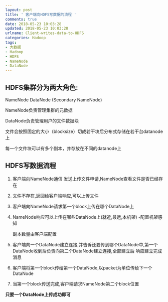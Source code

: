 ```yaml
---
layout: post
title: ' 客户端向HDFS写数据的流程 '
comments: true
date: 2018-05-23 10:03:28
updated: 2018-05-23 10:03:28
urlname: Client-writes-data-to-HDFS
categories: Hadoop
tags:
- 大数据
- Hadoop
- HDFS
- NameNode
- DataNode
---
```

## HDFS集群分为两大角色:

NameNode DataNode (Secondary NameNode)

NameNode负责管理集群的元数据

DataNode负责管理用户的文件数据块

文件会按照固定的大小（blocksize）切成若干块后分布式存储在若干台datanode上

每一个文件块可以有多个副本，并存放在不同的datanode上

## HDFS写数据流程

1. 客户端向NameNode通信 发送上传文件申请,NameNode查看文件是否已经存在

2. 文件不存在,返回给客户端响应,可以上传文件

3. 客户端向NameNode请求第一个block上传在哪个DataNode上

4. NameNode响应可以上传在哪些DataNode上(就近,最远,本机架) -配置机架感知

   副本数量由客户端配置

5. 客户端向一个DataNode建立连接,并告诉还要传到哪个DataNode中,第一个DataNode收到后负责向第二个DataNode建立连接,全部建立后 响应建立完成消息

6. 客户端将第一个block传给第一个DataNode,以packet为单位传给下一个DataNode

7. 当第一个block传送完成,客户端请求NameNode第二个block位置

**只要一个DataNode上传成功即可**


